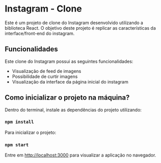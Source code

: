 # Instagram - Clone

Este é um projeto de clone do Instagram desenvolvido utilizando a biblioteca React.
O objetivo deste projeto é replicar as características da interface/front-end do instagram.

## Funcionalidades
Este clone do Instagram possui as seguintes funcionalidades:

- Visualização de feed de imagens
- Possibilidade de curtir imagens
- Visualização da interface da página inicial do instagram


## Como inicializar o projeto na máquina? 
Dentro do terminal, instale as dependências do projeto utilizando:
### `npm install`

Para inicializar o projeto:

### `npm start`

Entre em [http://localhost:3000](http://localhost:3000) para visualizar a aplicação no navegador.



